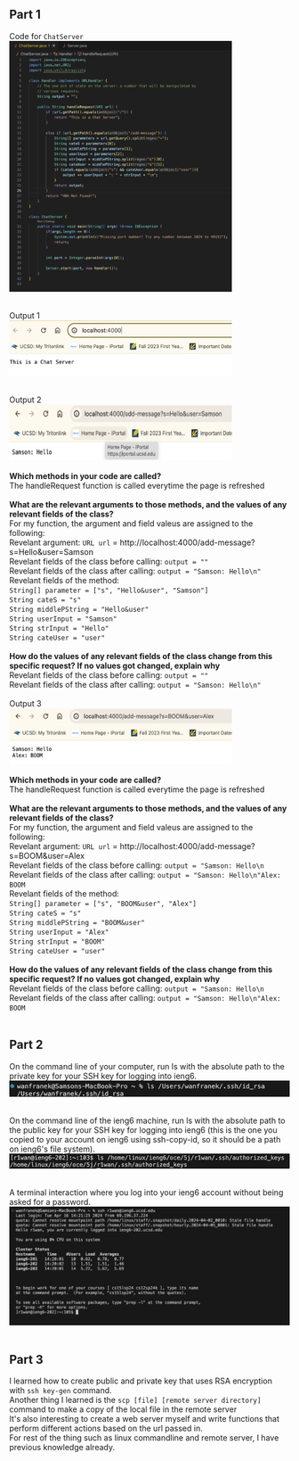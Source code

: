 ## Part 1
Code for `ChatServer`<br>
<img src = "chatserver.png" width = 400 height = 450><br><br>

Output 1<br>
<img src = "Main_page.png" width = 400 height = 100><br><br>

Output 2<br>
<img src = "Samson.png" width = 400 height = 100><br><br>
**Which methods in your code are called?**<br>
The handleRequest function is called everytime the page is refreshed<br><br>
**What are the relevant arguments to those methods, and the values of any relevant fields of the class?**<br>
For my function, the argument and field valeus are assigned to the following:<br>
Revelant argument: `URL url` = http://localhost:4000/add-message?s=Hello&user=Samson<br>
Revelant fields of the class before calling: `output = ""`<br>
Revelant fields of the class after calling: `output = "Samson: Hello\n"`<br>
Revelant fields of the method:<br>
`String[] parameter = ["s", "Hello&user", "Samson"]`<br>
`String cateS = "s"`<br>
`String middlePString = "Hello&user"`<br>
`String userInput = "Samson"`<br>
`String strInput = "Hello"`<br>
`String cateUser = "user"`<br><br>
**How do the values of any relevant fields of the class change from this specific request? If no values got changed, explain why**<br>
Revelant fields of the class before calling: `output = ""`<br>
Revelant fields of the class after calling: `output = "Samson: Hello\n"`<br><br
                                                                              >
Output 3<br>
<img src = "Alex.png" width = 400 height = 100><br><br>
**Which methods in your code are called?**<br>
The handleRequest function is called everytime the page is refreshed<br><br>
**What are the relevant arguments to those methods, and the values of any relevant fields of the class?**<br>
For my function, the argument and field valeus are assigned to the following:<br>
Revelant argument: `URL url` = http://localhost:4000/add-message?s=BOOM&user=Alex<br>
Revelant fields of the class before calling: `output = "Samson: Hello\n`<br>
Revelant fields of the class after calling: `output = "Samson: Hello\n"Alex: BOOM`<br>
Revelant fields of the method:<br>
`String[] parameter = ["s", "BOOM&user", "Alex"]`<br>
`String cateS = "s"`<br>
`String middlePString = "BOOM&user"`<br>
`String userInput = "Alex"`<br>
`String strInput = "BOOM"`<br>
`String cateUser = "user"`<br><br>
**How do the values of any relevant fields of the class change from this specific request? If no values got changed, explain why**<br>
Revelant fields of the class before calling: `output = "Samson: Hello\n`<br>
Revelant fields of the class after calling: `output = "Samson: Hello\n"Alex: BOOM`<br><br>

## Part 2
On the command line of your computer, run ls with the absolute path to the private key for your SSH key for logging into ieng6.<br>
<img src = "private.png"><br><br>

On the command line of the ieng6 machine, run ls with the absolute path to the public key for your SSH key for logging into ieng6 (this is the one you copied to your account on ieng6 using ssh-copy-id, so it should be a path on ieng6's file system).<br>
<img src = "public.png"><br><br>

A terminal interaction where you log into your ieng6 account without being asked for a password.<br>
<img src = "no_password.png"><br><br>

## Part 3
I learned how to create public and private key that uses RSA encryption with `ssh key-gen` command.<br>
Another thing I learned is the `scp [file] [remote server directory]` command to make a copy of the local file in the remote server<br>
It's also interesting to create a web server myself and write functions that perform different actions based on the url passed in.<br>
For rest of the thing such as linux commandline and remote server, I have previous knowledge already. 
